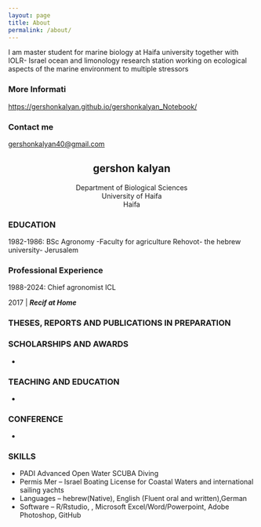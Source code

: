 ```yaml
---
layout: page
title: About
permalink: /about/
---
```


I am master student for marine biology at Haifa university together with IOLR- Israel ocean and limonology research station working on ecological aspects of the marine environment to multiple stressors  

### More Informati

https://gershonkalyan.github.io/gershonkalyan_Notebook/

### Contact me

[gershonkalyan40@gmail.com](mailto:gershonkalyan40@gmail.com)


## <center>gershon kalyan</center>
<center>Department of Biological Sciences</center>
<center>University of Haifa</center>
<center>Haifa</center>


### EDUCATION
1982-1986: BSc Agronomy -Faculty for agriculture Rehovot- the hebrew university- Jerusalem
### Professional Experience
1988-2024: Chief agronomist ICL

2017 | ***Recif at Home***   
	
### THESES, REPORTS AND PUBLICATIONS IN PREPARATION

	   
### SCHOLARSHIPS AND AWARDS
-   

### TEACHING AND EDUCATION
- 

### CONFERENCE
-

### SKILLS 
- PADI Advanced Open Water SCUBA Diving
- Permis Mer – Israel Boating License for Coastal Waters and international sailing yachts
- Languages – hebrew(Native), English (Fluent oral and written),German
- Software – R/Rstudio, , Microsoft Excel/Word/Powerpoint, Adobe Photoshop, GitHub


